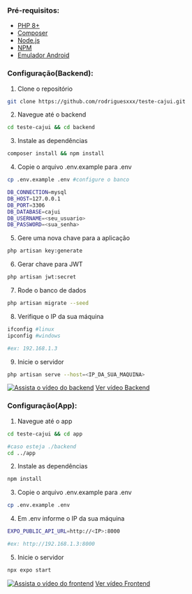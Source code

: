 ### Pré-requisitos:

-   [PHP 8+](https://www.php.net/)
-   [Composer](https://getcomposer.org/)
-   [Node.js](https://nodejs.org/en/)
-   [NPM](https://www.npmjs.com/)
-   [Emulador Android](https://developer-android-com.translate.goog/studio/run/emulator?_x_tr_sl=en&_x_tr_tl=pt&_x_tr_hl=pt&_x_tr_pto=tc)

### Configuração(Backend):

1. Clone o repositório

```bash
git clone https://github.com/rodriguesxxx/teste-cajui.git
```

2. Navegue até o backend

```bash
cd teste-cajui && cd backend
```

3. Instale as dependências

```bash
composer install && npm install
```

4. Copie o arquivo .env.example para .env

```bash
cp .env.example .env #configure o banco
```

```bash
DB_CONNECTION=mysql
DB_HOST=127.0.0.1
DB_PORT=3306
DB_DATABASE=cajui
DB_USERNAME=<seu_usuario>
DB_PASSWORD=<sua_senha>
```

5. Gere uma nova chave para a aplicação

```bash
php artisan key:generate
```

6. Gerar chave para JWT

```bash
php artisan jwt:secret
```

7. Rode o banco de dados

```bash
php artisan migrate --seed
```

8. Verifique o IP da sua máquina

```bash
ifconfig #linux
ipconfig #windows

#ex: 192.168.1.3
```

9. Inicie o servidor

```bash
php artisan serve --host=<IP_DA_SUA_MAQUINA>
```

[![Assista o vídeo do backend](https://img.youtube.com/vi/ID_DO_VIDEO/0.jpg)](tutorials/backend.mp4)
[Ver vídeo Backend](tutorials/backend.mp4)

### Configuração(App):

1. Navegue até o app

```bash
cd teste-cajui && cd app

#caso esteja ./backend
cd ../app
```

2. Instale as dependências

```bash
npm install
```

3. Copie o arquivo .env.example para .env

```bash
cp .env.example .env
```

4. Em .env informe o IP da sua máquina

```bash
EXPO_PUBLIC_API_URL=http://<IP>:8000

#ex: http://192.168.1.3:8000
```

5. Inicie o servidor

```bash
npx expo start
```

[![Assista o vídeo do frontend](https://img.youtube.com/vi/ID_DO_VIDEO/0.jpg)](tutorials/frontend.mp4)
[Ver vídeo Frontend](tutorials/frontend.mp4)
